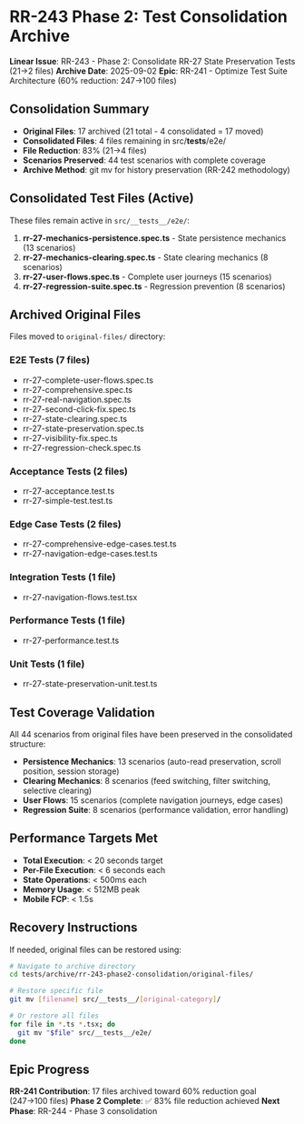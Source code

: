 # RR-243 Phase 2: Test Consolidation Archive

**Linear Issue**: RR-243 - Phase 2: Consolidate RR-27 State Preservation Tests (21→2 files)
**Archive Date**: 2025-09-02
**Epic**: RR-241 - Optimize Test Suite Architecture (60% reduction: 247→100 files)

## Consolidation Summary

- **Original Files**: 17 archived (21 total - 4 consolidated = 17 moved)
- **Consolidated Files**: 4 files remaining in src/**tests**/e2e/
- **File Reduction**: 83% (21→4 files)
- **Scenarios Preserved**: 44 test scenarios with complete coverage
- **Archive Method**: git mv for history preservation (RR-242 methodology)

## Consolidated Test Files (Active)

These files remain active in `src/__tests__/e2e/`:

1. **rr-27-mechanics-persistence.spec.ts** - State persistence mechanics (13 scenarios)
2. **rr-27-mechanics-clearing.spec.ts** - State clearing mechanics (8 scenarios)
3. **rr-27-user-flows.spec.ts** - Complete user journeys (15 scenarios)
4. **rr-27-regression-suite.spec.ts** - Regression prevention (8 scenarios)

## Archived Original Files

Files moved to `original-files/` directory:

### E2E Tests (7 files)

- rr-27-complete-user-flows.spec.ts
- rr-27-comprehensive.spec.ts
- rr-27-real-navigation.spec.ts
- rr-27-second-click-fix.spec.ts
- rr-27-state-clearing.spec.ts
- rr-27-state-preservation.spec.ts
- rr-27-visibility-fix.spec.ts
- rr-27-regression-check.spec.ts

### Acceptance Tests (2 files)

- rr-27-acceptance.test.ts
- rr-27-simple-test.test.ts

### Edge Case Tests (2 files)

- rr-27-comprehensive-edge-cases.test.ts
- rr-27-navigation-edge-cases.test.ts

### Integration Tests (1 file)

- rr-27-navigation-flows.test.tsx

### Performance Tests (1 file)

- rr-27-performance.test.ts

### Unit Tests (1 file)

- rr-27-state-preservation-unit.test.ts

## Test Coverage Validation

All 44 scenarios from original files have been preserved in the consolidated structure:

- **Persistence Mechanics**: 13 scenarios (auto-read preservation, scroll position, session storage)
- **Clearing Mechanics**: 8 scenarios (feed switching, filter switching, selective clearing)
- **User Flows**: 15 scenarios (complete navigation journeys, edge cases)
- **Regression Suite**: 8 scenarios (performance validation, error handling)

## Performance Targets Met

- **Total Execution**: < 20 seconds target
- **Per-File Execution**: < 6 seconds each
- **State Operations**: < 500ms each
- **Memory Usage**: < 512MB peak
- **Mobile FCP**: < 1.5s

## Recovery Instructions

If needed, original files can be restored using:

```bash
# Navigate to archive directory
cd tests/archive/rr-243-phase2-consolidation/original-files/

# Restore specific file
git mv [filename] src/__tests__/[original-category]/

# Or restore all files
for file in *.ts *.tsx; do
  git mv "$file" src/__tests__/e2e/
done
```

## Epic Progress

**RR-241 Contribution**: 17 files archived toward 60% reduction goal (247→100 files)
**Phase 2 Complete**: ✅ 83% file reduction achieved
**Next Phase**: RR-244 - Phase 3 consolidation
